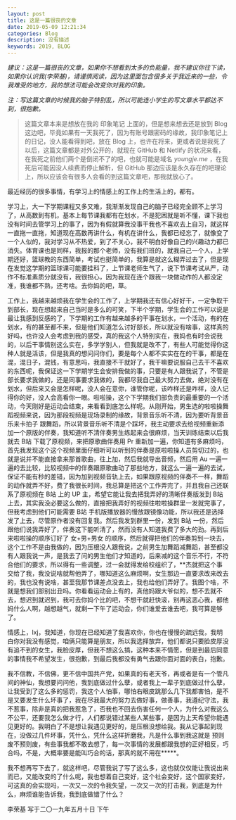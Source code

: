 ```yaml
---
layout: post
title: 这是一篇很丧的文章
date: 2019-05-09 12:21:34
categories: Blog
description: 没有描述
keywords: 2019, BLOG
---
```


*建议：这是一篇很丧的文章，如果你不想看到太多的负能量，我不建议你往下读，如果你认识我(李荣基)，请谨慎阅读，因为这里面包含很多关于我近来的一些，令我难受的地方，我的想法可能会改变你对我的印象。*

*注：写这篇文章的时候我的脑子特别乱，所以可能连小学生的写文章水平都达不到，很抱歉。*

> 这篇文章本来是想放在我的 印象笔记 上面的，但是想来想去还是放到 Blog 这边吧，毕竟如果有一天我死了，因为有账号跟密码的缘故，我印象笔记上的日记，没人能看得到吧，放在 Blog 上，也许在将来，更或者说是我死了以后，这篇文章都是对外公开的，就现在 GitHub 和 Netlify 的状况来看，在我死之前他们两个是倒闭不了的吧，也就可能是域名 *youngje.me* ，在我死后可能因没人续费而停止解析，但 GitHub 那边应该是永久存在的吧理论上，所以应该会有很多人会看的到这篇文章吧，那我就放心了。

最近经历的很多事情，有学习上的情感上的工作上的生活上的，都有。

学习上，大一下学期课程又多又难，我渐渐发现自己的脑子已经完全顾不上学习了，从高数到有机，基本上每节课我都有在划水，不是犯困就是听不懂，课下我也没有时间去管学习上的事了，因为有假就算我没事干我也不喜欢去上自习，就这样一直拖一直拖，知道现在高数再讲什么，有机在讲什么，我都已经忘了，就像变了一个人似的，我对学习从不热爱，到了不关心，我不明白好像自己的兴趣动力都已消失。体育课也是同样，我报的那个老师，没有我们班的，就我自己一个人，上学期还好，篮球教的东西简单，考试也挺简单的，我算是就这么糊弄过去了，但是现在发觉这学期的篮球课可能要挂科了，上节课老师生气了，说下节课考试从严，动作不标准素质分就没有，我很担心，因为我现在连个跟我一块做动作的人都没定准，我谁都不熟，还考啥。去你妈的吧，草。

工作上，我越来越烦我在学生会的工作了，上学期我还有信心好好干，一定争取干到部长，现在想起来自己当时是多么的可笑，下半个学期，学生会的工作可以说是最让我感到反感的了，下学期的工作有越来越多的干事在划水，一个活动，有的在划水，有的甚至都不来，但是他们知道怎么讨好部长，所以就没有啥事，这样真的好吗，也许没人会考虑到我的感受，真的我这个人特别实在，我妈也有时会说我的，以后干事情别这么实在，多学学别人，但我就是改不了，有些人可能觉得你这种人就是活该，但是我真的想问问你们，要是每个人都不实实在在的干事，都是在混，混日子，混钱，有意思吗，我直接不干就好了，我干嘛要说服自己去干不喜欢的东西呢，我保证这一下学期学生会安排我做的事，只要是有人跟我说了，不管是部长要求我做的，还是同事要求我做的，我都尽我自己最大努力去做，绝对没有在划水，但后来又会是怎样呢，没人会在意你，谁管你呢，该咋样还是咋样，没人记得你的好，没人会高看你一眼。啦啦操，这个下学期我们部负责的最重要的一个活动，今天刚好是运动会结束，来看看到底怎么样呢。从刚开始，男生选的啦啦操舞蹈视频来说，因为那段视频是现场录制的缘故，背景音乐听不清，因为要听背景音乐来卡拍子 跟舞蹈，所以背景音乐听不清是个踩坏，我主动要求去给视频重新添加一个原版的伴奏，我知道听不清伴奏男生练起来会很麻烦，当天训练结束以后我就去 B站 下载了原视频，来把原歌曲伴奏用 Pr 重新加一遍，你知道有多麻烦吗，首先我发现这个这个视频里面仔细听可以听到的伴奏是原啦啦操人员剪切过的，也就是说并不能直接拿来那首歌曲，往上加，然后我就导出音频，然后用 Au 一遍一遍的去比较，比较视频中的伴奏跟原歌曲动了那些地方，就这么一遍一遍的去试，保证不能有秒的差错，因为加到视频音轨上去，如果跟原视频的伴奏不一样，舞蹈的动作就弄不好，费了我很长时间，我总算是把这个工作弄完了，并且我自己还联系了原视频在 B站 上的 UP 主，希望它能让我去把我弄好的清晰伴奏版发到 B站 上去，其实我没必要这么做的，直接把我弄好的视频往啦啦操群里一发就完事了，但我考虑到他们可能需要 B站 手机版播放器的慢放跟镜像功能，所以我还是选择发了上去，尽管原作者没有回复我。然后我发到群里一份，发到 B站 一份，然后跟他们说我弄好了，伴奏这下能听清了，然而没有人知道我费了多大的劲。再到后来啦啦操的顺序订好了 女+男+男女 的顺序，然后就得把他们的伴奏剪到一块去，这个工作不是由我做的，因为压根没人跟我说，之前男生加舞蹈减舞蹈，甚至都没有人跟我说一声，是我去了问的男生他们才知道的，后来减的这个音乐不行，不符合他们的要求，所以得有一些调整，过一会就得发给校组织了，**杰就把这个事交给了我，我没说啥就帮他弄了，哪知道这么麻烦啊，女生那边一直要求改来改去的，我也没有说啥，甚至我那节课差点没去上，我也给他们弄好了。我图个啥，不就是想我们部别出丑吗。你看看运动会上有的，真他妈跟大爷似的，想不去就不去，想迟到就迟到，我可去你妈个比的吧，不想干就赶快滚，别再这恶心我，都他妈什么人啊，越想越气，就剩一下午了运动会，你们谁爱去谁去吧，我可算是够了。

情感上，lxj，我知道，你现在已经知道了我喜欢你，你也在慢慢的疏远我，我明白你对我没有感觉，咱俩只能算是朋友，所以我选择放弃，他们都说只要脸皮厚没有追不到的女生，我脸皮厚，但我不想这么搞，这种本来不情愿，但是到最后同意的事情我不希望发生，很抱歉，到最后我都没有勇气去跟你面对面的表白，抱歉。


我不信教，不信佛，更不信中国共产党，如果真的有老天爷，再或者是有一个管凡间的神仙，我想要问问他，我到底做过什么孽，或者我上一辈子到底做过什么孽，让我受到了这么多的惩罚，我这个人怕事，哪怕右眼皮跳那么几下我都害怕，是不是又要发生什么坏事了，我在尽我最大的努力去做好事，做善事，我遵纪守法，我不惹事，除非是真的把我惹急了，否我也不回去伤害任何一个人，为什么对我这么不公平，还要我怎么做才行，人们都说错过某些人某些事，是因为上天希望你能遇见更好的。我明白了不是想让我遇见更好的，是压根没想给我。我从记事起到现在，没做过几件坏事，凭什么，凭什么这样折磨我，凡是什么事到我这就是 预则废不预则废，有些事我都不敢去想了，每一次事情的发展都跟我想的正好相反，巧合吗，不是，大概率要是能叫巧合的话，那真的就不用在*****。

我不想再写下去了，就这样吧，尽管我说了写了这么多，这也就仅仅能让我说出来而已，又能改变的了什么呢，我也想着自己变好，这个社会变好，这个国家变好，可这真的会实现吗，一次又一次的令我失望，一次又一次的打击我，到底是为什么，麻烦谁能告诉我，我到底做错了什么？



李荣基
写于二〇一九年五月十日 下午
